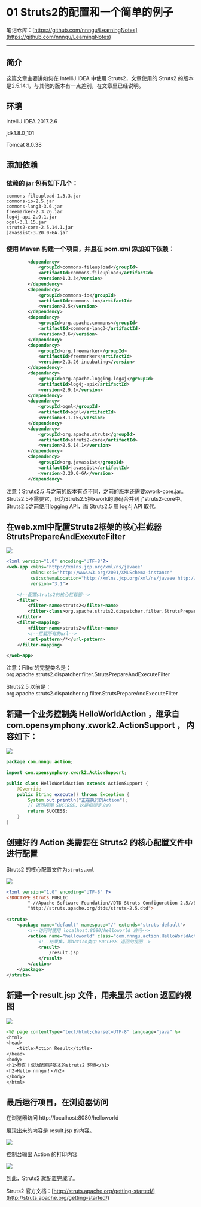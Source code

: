 # 01 Struts2的配置和一个简单的例子

笔记仓库：[https://github.com/nnngu/LearningNotes](https://github.com/nnngu/LearningNotes)    

---

## 简介

这篇文章主要讲如何在 IntelliJ IDEA 中使用 Struts2，文章使用的  Struts2 的版本是2.5.14.1，与其他的版本有一点差别，在文章里已经说明。

## 环境

IntelliJ IDEA 2017.2.6

jdk1.8.0_101

Tomcat 8.0.38

## 添加依赖

### 依赖的 jar 包有如下几个：

```
commons-fileupload-1.3.3.jar
commons-io-2.5.jar
commons-lang3-3.6.jar
freemarker-2.3.26.jar
log4j-api-2.9.1.jar
ognl-3.1.15.jar
struts2-core-2.5.14.1.jar
javassist-3.20.0-GA.jar
```

### 使用 Maven 构建一个项目，并且在 pom.xml 添加如下依赖：

```xml
        <dependency>
            <groupId>commons-fileupload</groupId>
            <artifactId>commons-fileupload</artifactId>
            <version>1.3.3</version>
        </dependency>
        <dependency>
            <groupId>commons-io</groupId>
            <artifactId>commons-io</artifactId>
            <version>2.5</version>
        </dependency>
        <dependency>
            <groupId>org.apache.commons</groupId>
            <artifactId>commons-lang3</artifactId>
            <version>3.6</version>
        </dependency>
        <dependency>
            <groupId>org.freemarker</groupId>
            <artifactId>freemarker</artifactId>
            <version>2.3.26-incubating</version>
        </dependency>
        <dependency>
            <groupId>org.apache.logging.log4j</groupId>
            <artifactId>log4j-api</artifactId>
            <version>2.9.1</version>
        </dependency>
        <dependency>
            <groupId>ognl</groupId>
            <artifactId>ognl</artifactId>
            <version>3.1.15</version>
        </dependency>
        <dependency>
            <groupId>org.apache.struts</groupId>
            <artifactId>struts2-core</artifactId>
            <version>2.5.14.1</version>
        </dependency>
        <dependency>
            <groupId>org.javassist</groupId>
            <artifactId>javassist</artifactId>
            <version>3.20.0-GA</version>
        </dependency>
```

注意：Struts2.5 与之前的版本有点不同，之前的版本还需要xwork-core.jar。Struts2.5不需要它，因为Struts2.5把xwork的源码合并到了struts2-core中。Struts2.5之前使用logging API，而 Struts2.5 用 log4j API 取代。 

## 在web.xml中配置Struts2框架的核心拦截器StrutsPrepareAndExexuteFilter

![][1]

```xml
<?xml version="1.0" encoding="UTF-8"?>
<web-app xmlns="http://xmlns.jcp.org/xml/ns/javaee"
         xmlns:xsi="http://www.w3.org/2001/XMLSchema-instance"
         xsi:schemaLocation="http://xmlns.jcp.org/xml/ns/javaee http://xmlns.jcp.org/xml/ns/javaee/web-app_3_1.xsd"
         version="3.1">

    <!--配置struts2的核心拦截器-->
    <filter>
        <filter-name>struts2</filter-name>
        <filter-class>org.apache.struts2.dispatcher.filter.StrutsPrepareAndExecuteFilter</filter-class>
    </filter>
    <filter-mapping>
        <filter-name>struts2</filter-name>
        <!--拦截所有的url-->
        <url-pattern>/*</url-pattern>
    </filter-mapping>

</web-app>
```

注意：Filter的完整类名是：org.apache.struts2.dispatcher.filter.StrutsPrepareAndExecuteFilter

Struts2.5 以前是：org.apache.struts2.dispatcher.ng.filter.StrutsPrepareAndExecuteFilter

## 新建一个业务控制类 HelloWorldAction ，继承自com.opensymphony.xwork2.ActionSupport  ， 内容如下：

![][2]

```java
package com.nnngu.action;

import com.opensymphony.xwork2.ActionSupport;

public class HelloWorldAction extends ActionSupport {
    @Override
    public String execute() throws Exception {
        System.out.println("正在执行的Action");
        // 返回视图 SUCCESS，这是框架定义的
        return SUCCESS;
    }
}

```

## 创建好的 Action 类需要在 Struts2 的核心配置文件中进行配置

Struts2 的核心配置文件为`struts.xml`

![][3]

```xml
<?xml version="1.0" encoding="UTF-8" ?>
<!DOCTYPE struts PUBLIC
        "-//Apache Software Foundation//DTD Struts Configuration 2.5//EN"
        "http://struts.apache.org/dtds/struts-2.5.dtd">

<struts>
    <package name="default" namespace="/" extends="struts-default">
        <!--访问时使用 localhost:8080/helloworld 访问-->
        <action name="helloworld" class="com.nnngu.action.HelloWorldAction">
            <!--结果集，即action类中 SUCCESS 返回的视图-->
            <result>
                /result.jsp
            </result>
        </action>
    </package>
</struts>

```

## 新建一个 result.jsp 文件，用来显示 action 返回的视图

![][4]

```jsp
<%@ page contentType="text/html;charset=UTF-8" language="java" %>
<html>
<head>
    <title>Action Result</title>
</head>
<body>
<h1>恭喜！成功配置好基本的struts2 环境</h1>
<h2>Hello nnngu！</h2>
</body>
</html>

```

## 最后运行项目，在浏览器访问

在浏览器访问 http://localhost:8080/helloworld

展现出来的内容是 result.jsp 的内容。

![][5]

控制台输出 Action 的打印内容

![][6]

到此，Struts2 就配置完成了。

Struts2 官方文档：[http://struts.apache.org/getting-started/](http://struts.apache.org/getting-started/) 




  [1]: https://www.github.com/nnngu/FigureBed/raw/master/2018/2/10/1518237384079.jpg
  [2]: https://www.github.com/nnngu/FigureBed/raw/master/2018/2/10/1518237771007.jpg
  [3]: https://www.github.com/nnngu/FigureBed/raw/master/2018/2/10/1518238039898.jpg
  [4]: https://www.github.com/nnngu/FigureBed/raw/master/2018/2/10/1518238270326.jpg
  [5]: https://www.github.com/nnngu/FigureBed/raw/master/2018/2/10/1518238463592.jpg
  [6]: https://www.github.com/nnngu/FigureBed/raw/master/2018/2/10/1518238617181.jpg